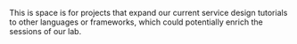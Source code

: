 This is space is for projects that expand our current service design tutorials to other languages or frameworks, which could potentially enrich the sessions of our lab. 
